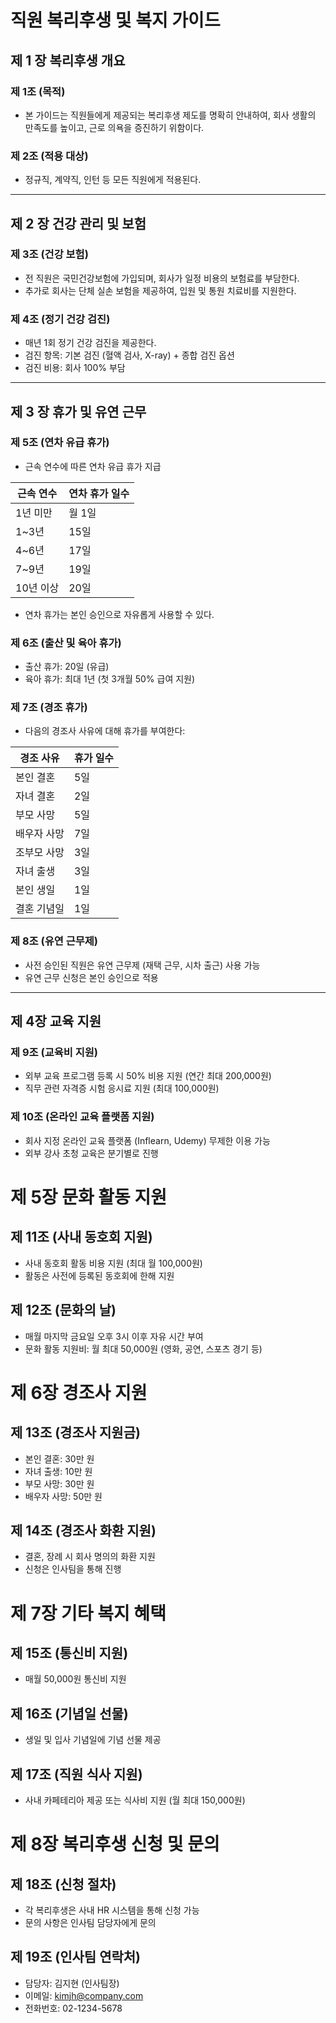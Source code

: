 # 직원 복리후생 및 복지 가이드

## 제 1 장 복리후생 개요

### 제 1조 (목적)
- 본 가이드는 직원들에게 제공되는 복리후생 제도를 명확히 안내하여, 회사 생활의 만족도를 높이고, 근로 의욕을 증진하기 위함이다.

### 제 2조 (적용 대상)
- 정규직, 계약직, 인턴 등 모든 직원에게 적용된다.

---

## 제 2 장 건강 관리 및 보험

### 제 3조 (건강 보험)
- 전 직원은 국민건강보험에 가입되며, 회사가 일정 비용의 보험료를 부담한다.  
- 추가로 회사는 단체 실손 보험을 제공하여, 입원 및 통원 치료비를 지원한다.

### 제 4조 (정기 건강 검진)
- 매년 1회 정기 건강 검진을 제공한다.  
- 검진 항목: 기본 검진 (혈액 검사, X-ray) + 종합 검진 옵션  
- 검진 비용: 회사 100% 부담

---

## 제 3 장 휴가 및 유연 근무

### 제 5조 (연차 유급 휴가)
- 근속 연수에 따른 연차 유급 휴가 지급  

| 근속 연수 | 연차 휴가 일수 |
|-----------|---------------|
| 1년 미만  | 월 1일        |
| 1~3년     | 15일         |
| 4~6년     | 17일         |
| 7~9년     | 19일         |
| 10년 이상 | 20일         |

- 연차 휴가는 본인 승인으로 자유롭게 사용할 수 있다.

### 제 6조 (출산 및 육아 휴가)
- 출산 휴가: 20일 (유급)
- 육아 휴가: 최대 1년 (첫 3개월 50% 급여 지원)

### 제 7조 (경조 휴가)
- 다음의 경조사 사유에 대해 휴가를 부여한다:

| 경조 사유      | 휴가 일수 |
|----------------|-----------|
| 본인 결혼      | 5일       |
| 자녀 결혼      | 2일       |
| 부모 사망      | 5일       |
| 배우자 사망    | 7일       |
| 조부모 사망    | 3일       |
| 자녀 출생      | 3일       |
| 본인 생일      | 1일       |
| 결혼 기념일    | 1일       |

### 제 8조 (유연 근무제)
- 사전 승인된 직원은 유연 근무제 (재택 근무, 시차 출근) 사용 가능
- 유연 근무 신청은 본인 승인으로 적용

---

## 제 4장 교육 지원

### 제 9조 (교육비 지원)
- 외부 교육 프로그램 등록 시 50% 비용 지원 (연간 최대 200,000원)
- 직무 관련 자격증 시험 응시료 지원 (최대 100,000원)

### 제 10조 (온라인 교육 플랫폼 지원)
- 회사 지정 온라인 교육 플랫폼 (Inflearn, Udemy) 무제한 이용 가능
- 외부 강사 초청 교육은 분기별로 진행

# 제 5장 문화 활동 지원

## 제 11조 (사내 동호회 지원)
- 사내 동호회 활동 비용 지원 (최대 월 100,000원)
- 활동은 사전에 등록된 동호회에 한해 지원

## 제 12조 (문화의 날)
- 매월 마지막 금요일 오후 3시 이후 자유 시간 부여
- 문화 활동 지원비: 월 최대 50,000원 (영화, 공연, 스포츠 경기 등)

# 제 6장 경조사 지원

## 제 13조 (경조사 지원금)
- 본인 결혼: 30만 원
- 자녀 출생: 10만 원
- 부모 사망: 30만 원
- 배우자 사망: 50만 원

## 제 14조 (경조사 화환 지원)
- 결혼, 장례 시 회사 명의의 화환 지원
- 신청은 인사팀을 통해 진행

# 제 7장 기타 복지 혜택

## 제 15조 (통신비 지원)
- 매월 50,000원 통신비 지원

## 제 16조 (기념일 선물)
- 생일 및 입사 기념일에 기념 선물 제공

## 제 17조 (직원 식사 지원)
- 사내 카페테리아 제공 또는 식사비 지원 (월 최대 150,000원)

# 제 8장 복리후생 신청 및 문의

## 제 18조 (신청 절차)
- 각 복리후생은 사내 HR 시스템을 통해 신청 가능  
- 문의 사항은 인사팀 담당자에게 문의  

## 제 19조 (인사팀 연락처)
- 담당자: 김지현 (인사팀장)  
- 이메일: kimjh@company.com  
- 전화번호: 02-1234-5678  